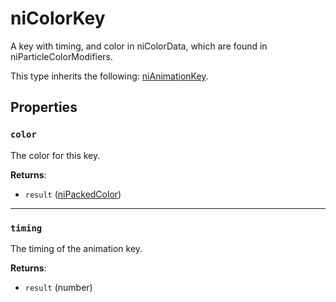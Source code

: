 # niColorKey
<div class="search_terms" style="display: none">nicolorkey, colorkey</div>

<!---
	This file is autogenerated. Do not edit this file manually. Your changes will be ignored.
	More information: https://github.com/MWSE/MWSE/tree/master/docs
-->

A key with timing, and color in niColorData, which are found in niParticleColorModifiers.

This type inherits the following: [niAnimationKey](../types/niAnimationKey.md).
## Properties

### `color`
<div class="search_terms" style="display: none">color</div>

The color for this key.

**Returns**:

* `result` ([niPackedColor](../types/niPackedColor.md))

***

### `timing`
<div class="search_terms" style="display: none">timing</div>

The timing of the animation key.

**Returns**:

* `result` (number)

